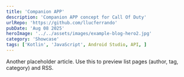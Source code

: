 ```yaml
---
title: 'Companion APP'
description: 'Companion APP concept for Call Of Duty'
urlRepo: 'https://github.com/llucferrando'
pubDate: 'Aug 08 2025'
heroImage: '../../assets/images/example-blog-hero2.jpg'
category: 'Showcase'
tags: ['Kotlin', 'JavaScript', Android Studio, API, ]
---
```


Another placeholder article. Use this to preview list pages (author, tag, category) and RSS.


